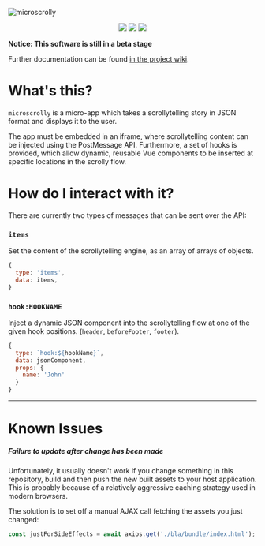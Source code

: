 ![microscrolly](https://scrollytelling.s3.nl-ams.scw.cloud/microscrolly.png)

<p align="center">
  <img src="https://img.shields.io/github/issues/spectrachrome/microscrolly" />
  <img src="https://img.shields.io/github/issues-pr/spectrachrome/microscrolly?color=1a9" />
  <img src="https://img.shields.io/github/commit-activity/m/spectrachrome/microscrolly" />
</p>

**Notice: This software is still in a beta stage**

Further documentation can be found [in the project wiki](https://github.com/spectrachrome/microscrolly/wiki).

# What's this?

`microscrolly` is a micro-app which takes a scrollytelling story in JSON format and displays it to the user. 

The app must be embedded in an iframe, where scrollytelling content can be injected using the PostMessage API. Furthermore, a set of hooks is provided, which allow dynamic, reusable Vue components to be inserted at specific locations in the scrolly flow.

# How do I interact with it?

There are currently two types of messages that can be sent over the API:

### `items`

Set the content of the scrollytelling engine, as an array of arrays of objects.

```js
{
  type: 'items',
  data: items,
}
```

### `hook:HOOKNAME`

Inject a dynamic JSON component into the scrollytelling flow at one of the given hook positions. (`header`, `beforeFooter`, `footer`).

```js
{
  type: `hook:${hookName}`,
  data: jsonComponent,
  props: {
    name: 'John'
  }
}
```

---

# Known Issues

##### Failure to update after change has been made

Unfortunately, it usually doesn't work if you change something in this repository, build and then push the new built assets to your host application. This is probably because of a relatively aggressive caching strategy used in modern browsers.

The solution is to set off a manual AJAX call fetching the assets you just changed:

```js
const justForSideEffects = await axios.get('./bla/bundle/index.html');
```
